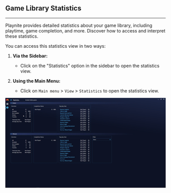 ## Game Library Statistics

---------------------

Playnite provides detailed statistics about your game library, including playtime, game completion, and more. Discover how to access and interpret these statistics.

You can access this statistics view in two ways:

1. **Via the Sidebar:**
   
   - Click on the "Statistics" option in the sidebar to open the statistics view.

2. **Using the Main Menu:**
   
   - Click on `Main menu` > `View` > `Statistics` to open the statistics view.

![Statistics](images/gameLibraryStatistics_Statistics.jpg)